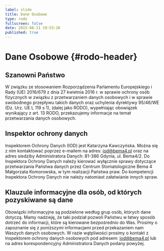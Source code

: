 ```yaml
---
label: slide
title: Dane Osobowe
type: rodo
fullscreen: false
date: 2015-08-21 19:53:26
published: true
---
```


# Dane Osobowe {#rodo-header}

## Szanowni Państwo

W związku ze stosowaniem Rozporządzenia Parlamentu Europejskiego i Rady (UE) 2016/679 z dnia 27 kwietnia 2016 r. w sprawie ochrony osób fizycznych w związku z przetwarzaniem danych osobowych i w sprawie swobodnego przepływu takich danych oraz uchylenia dyrektywy 95/46/WE (Dz. Urz. UE L 119 s 1), (dalej jako RODO), wypełniając obowiązek wynikający z art. 13 RODO, przekazujemy informacje na temat przetwarzania danych osobowych.

## Inspektor ochrony danych

Inspektorem Ochrony Danych (IOD) jest Katarzyna Kawczyńska. Można się z nim kontaktować poprzez e-mailem na adres: iod@bema4.pl oraz na adres siedziby Administratora Danych: 81-386 Gdynia, ul. Bema4/2.
Do Inspektora Ochrony Danych należy kierować wyłącznie sprawy dotyczące przetwarzania Państwa danych przez Centrum Stomatologiczne Bema 4 Małgorzata Komorowska, w tym realizacji Państwa praw. Do kompetencji Inspektora Ochrony Danych nie należy natomiast załatwianie innych spraw.

## Klauzule informacyjne dla osób, od których pozyskiwane są dane

Obowiązki informacyjne są podzielone według grup osób, których dane dotyczą. Mamy nadzieję, że taki podział pozwoli Państwu w łatwy sposób dotrzeć do informacji, które są kierowane bezpośrednio do Was. Prosimy o zapoznanie się z poniższymi informacjami przed przekazaniem nam Waszych danych osobowych. W razie wątpliwości prosimy o kontakt z Inspektorem ochrony danych osobowych pod adresem: iod@bema4.pl lub na adres korespondencyjny Administratora Danych podany powyżej.
